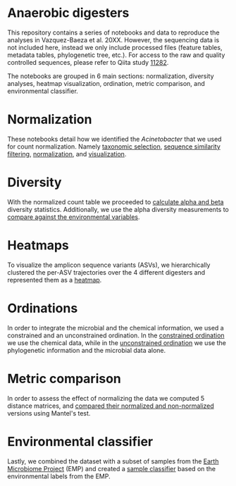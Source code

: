 # Anaerobic digesters

This repository contains a series of notebooks and data to reproduce the
analyses in Vazquez-Baeza et al. 20XX. However, the sequencing data is not
included here, instead we only include processed files (feature tables,
metadata tables, phylogenetic tree, etc.). For access to the raw and quality
controlled sequences, please refer to Qiita study
[11282](https://qiita.ucsd.edu/study/description/11282).

The notebooks are grouped in 6 main sections: normalization, diversity
analyses, heatmap visualization, ordination, metric comparison, and
environmental classifier.

# Normalization

These notebooks detail how we identified the *Acinetobacter* that we used for
count normalization. Namely [taxonomic selection](0.1.1-acinetobacter-identification.ipynb),
[sequence similarity filtering](0.1.2-acinetobacter-selection.ipynb),
[normalization](0.1.3-acinetobacter-normalization.ipynb), and
[visualization](0.1.3.1-acinetobacter-visualizations.ipynb).

# Diversity

With the normalized count table we proceeded to
[calculate alpha and beta](0.2.0-processing-alpha-and-beta.ipynb) diversity
statistics. Additionally, we use the alpha diversity measurements to [compare
against the environmental variables](0.2.1-alpha-diversity-correlations.ipynb).

# Heatmaps

To visualize the amplicon sequence variants (ASVs), we hierarchically clustered
the per-ASV trajectories over the 4 different digesters and represented them
as a [heatmap](0.3.0-heatmaps.ipynb).

# Ordinations

In order to integrate the microbial and the chemical information, we used a
constrained and an unconstrained ordination. In the [constrained ordination](
0.4.0-cca-biplot.ipynb) we use the chemical data, while in the [unconstrained
ordination](0.4.1-pcoa-biplot.ipynb) we use the phylogenetic information and
the microbial data alone.

# Metric comparison

In order to assess the effect of normalizing the data we computed 5 distance
matrices, and [compared their normalized and
non-normalized](0.5.0-metric-wide-comparison.ipynb) versions using Mantel's
test.

# Environmental classifier

Lastly, we combined the dataset with a subset of samples from the [Earth
Microbiome Project](http://www.earthmicrobiome.org/) (EMP) and created a
[sample classifier](0.6.0-distance-classification-to-the-emp.ipynb) based on
the environmental labels from the EMP.
